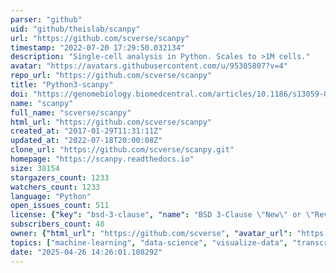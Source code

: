 ```yaml
---
parser: "github"
uid: "github/theislab/scanpy"
url: "https://github.com/scverse/scanpy"
timestamp: "2022-07-20 17:29:50.032134"
description: "Single-cell analysis in Python. Scales to >1M cells."
avatar: "https://avatars.githubusercontent.com/u/95305807?v=4"
repo_url: "https://github.com/scverse/scanpy"
title: "Python3-scanpy"
doi: "https://genomebiology.biomedcentral.com/articles/10.1186/s13059-017-1382-0"
name: "scanpy"
full_name: "scverse/scanpy"
html_url: "https://github.com/scverse/scanpy"
created_at: "2017-01-29T11:31:11Z"
updated_at: "2022-07-18T20:00:08Z"
clone_url: "https://github.com/scverse/scanpy.git"
homepage: "https://scanpy.readthedocs.io"
size: 38154
stargazers_count: 1233
watchers_count: 1233
language: "Python"
open_issues_count: 511
license: {"key": "bsd-3-clause", "name": "BSD 3-Clause \"New\" or \"Revised\" License", "spdx_id": "BSD-3-Clause", "url": "https://api.github.com/licenses/bsd-3-clause", "node_id": "MDc6TGljZW5zZTU="}
subscribers_count: 48
owner: {"html_url": "https://github.com/scverse", "avatar_url": "https://avatars.githubusercontent.com/u/95305807?v=4", "login": "scverse", "type": "Organization"}
topics: ["machine-learning", "data-science", "visualize-data", "transcriptomics", "bioinformatics", "scanpy", "anndata", "python", "scverse"]
date: "2025-04-26 14:26:01.108292"
---
```


